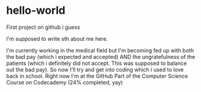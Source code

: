 # hello-world
First project on github i guess

I'm supposed to write sth about me here.

I'm currently working in the medical field but I'm becoming fed up with both the bad pay (which i expected and accepted) AND the ungratefulness of the patients (which i definitely did not accept. This was supposed to balance out the bad pay).
So now I'll try and get into coding which i used to love back in school. Right now I'm at the GitHub Part of the Computer Science Course on Codecademy (24% completed, yay)
